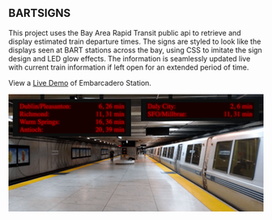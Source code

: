## BARTSIGNS

This project uses the Bay Area Rapid Transit public api to retrieve and display estimated train departure times.  The signs are styled to look like the displays seen at BART stations across the bay, using CSS to imitate the sign design and LED glow effects.  The information is seamlessly updated live with current train information if left open for an extended period of time.

View a [Live Demo](https://www.natedonato.com/bartsigns) of Embarcadero Station.

  <img src="https://raw.githubusercontent.com/natedonato/bartsigns/master/readme.png" > 
